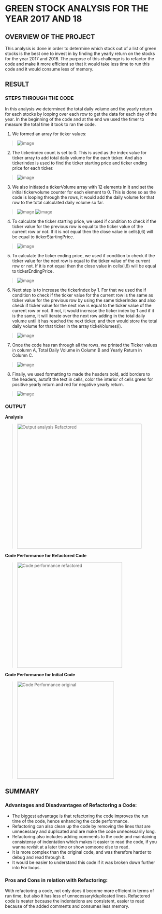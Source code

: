 # GREEN STOCK ANALYSIS FOR THE YEAR 2017 AND 18

## OVERVIEW OF THE PROJECT
This analysis is done in order to determine which stock out of a list of green stocks is the best one to invest in by finding the yearly return on the stocks for the year 2017 and 2018. The purpose of this challenge is to refactor the code and make it more efficient so that it would take less time to run this code and it would consume less of memory.

## RESULT
### STEPS THROUGH THE CODE
In this analysis we determined the total daily volume and the yearly return for each stocks by looping over each row to get the data for each day of the year. In the beginning of the code and at the end we used the timer to measure the total time it took to ran the code. 

1. We formed an array for ticker values:

> ![image](https://user-images.githubusercontent.com/86074187/124403768-edda1700-dd05-11eb-8f79-074f410831d5.png)

2. The tickerindex count is set to 0. This is used as the index value for ticker array to add total daily volume for the each ticker. And also tickerindex is used to find the ticker starting price and ticker ending price for each ticker.

> ![image](https://user-images.githubusercontent.com/86074187/124404430-e6683d00-dd08-11eb-8b87-9841588623be.png)


3. We also initiated a tickerVolume array with 12 elements in it and set the initial  tickervolume counter for each element to 0. This is done so as the code is looping through the rows, it would add the daily volume for that row to the total calculated daily volume so far.

> ![image](https://user-images.githubusercontent.com/86074187/124404469-0b5cb000-dd09-11eb-994a-638f16876fc4.png)
> ![image](https://user-images.githubusercontent.com/86074187/124404524-4b239780-dd09-11eb-9d0e-e93f9d9dddf5.png)


4. To calculate the ticker starting price, we used if condition to check if the ticker value for the previous row is equal to the ticker value of the current row or not. If it is not equal then the close value in cells(i,6) will be equal to tickerStartingPrice.

> ![image](https://user-images.githubusercontent.com/86074187/124404543-5d9dd100-dd09-11eb-9c39-0058f5654d30.png)


5. To calculate the ticker ending price, we used if condition to check if the ticker value for the next row is equal to the ticker value of the current row or not. If it is not equal then the close value in cells(i,6) will be equal to tickerEndingPrice.

> ![image](https://user-images.githubusercontent.com/86074187/124404559-6ee6dd80-dd09-11eb-8d02-7dfd16c5e7d9.png)

6. Next step is to increase the tickerIndex by 1. For that we used the if condition to check if the ticker value for the current row is the same as ticker value for the previous row by using the same tickerIndex and also check if ticker value for the next row is equal to the ticker value of the current row or not. If not, it would increase the ticker index by 1 and if it is the same, it will iterate over the next row adding in the total daily volume until it has reached the next ticker, and then would store the total daily volume for that ticker in the array tickeVolumes(i).

> ![image](https://user-images.githubusercontent.com/86074187/124404574-7e662680-dd09-11eb-9695-67e9736c0205.png)

7. Once the code has ran through all the rows, we printed the Ticker values in column A, Total Daily Volume in Column B and Yearly Return in Column C.

> ![image](https://user-images.githubusercontent.com/86074187/124404595-8f169c80-dd09-11eb-8f9e-5775703c9b9d.png)

8. Finally, we used formatting to made the headers bold, add borders to the  headers, autofit the text in cells, color the interior of cells green for positive yearly return and red for negative yearly return.

> ![image](https://user-images.githubusercontent.com/86074187/124404698-0b10e480-dd0a-11eb-8b6d-cbd18f0064bd.png)

### OUTPUT
**Analysis**

> <img width="411" alt="Output analysis Refactored" src="https://user-images.githubusercontent.com/86074187/124404998-47911000-dd0b-11eb-9a98-42d26c607ae1.png">

**Code Performance for Refactored Code**

> <img width="347" alt="Code performance refactored" src="https://user-images.githubusercontent.com/86074187/124405106-ab1b3d80-dd0b-11eb-9c40-0804f3356798.png">

**Code Performance for Initial Code**

> <img width="320" alt="Code Performance original" src="https://user-images.githubusercontent.com/86074187/124405367-6d6ae480-dd0c-11eb-9799-3caa5bf952aa.png">

## SUMMARY
### Advantages and Disadvantages of Refactoring a Code:
- The biggest advantage is that refactoring the code improves the run time of the code, hence enhancing the code performance.
- Refactoring can also clean up the code by removing the lines that are unnecessary and duplicated and are make the code unnecessarily long.
- Refactoring also includes adding comments to the code and maintaining consistensy of indentation which makes it easier to read the code, if you wanna revisit at a later time or show someone else to read.
- It is more complex than the original code, and was therefore harder to debug and read through it.
- It would be easier to understand this code if it was broken down further into For loops.

### Pros and Cons in relation with Refactoring:
With refactoring a code, not only does it become more efficient in terms of run time, but also it has less of unnecessary/duplicated lines. Refactored code is neater because the indentations are consistent, easier to read because of the added comments and consumes less memory. 



